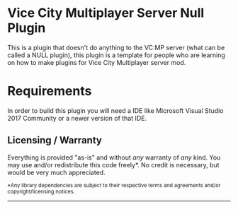 # Vice City Multiplayer Server Null Plugin
This is a plugin that doesn't do anything to the VC:MP server (what can be called a NULL plugin), this plugin is a template for people who are learning on how to make plugins for Vice City Multiplayer server mod.
# Requirements
In order to build this plugin you will need a IDE like Microsoft Visual Studio 2017 Community or a newer version of that IDE.
## Licensing / Warranty ##
Everything is provided "as-is" and without _any_ warranty of _any_ kind. You may use and/or redistribute this code freely\*. No credit is necessary, but would be very much appreciated.

<sub>\*Any library dependencies are subject to their respective terms and agreements and/or copyright/licensing notices.</sub>

----